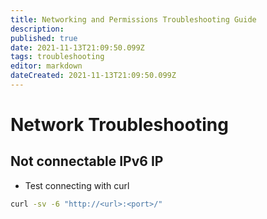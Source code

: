 ```yaml
---
title: Networking and Permissions Troubleshooting Guide
description: 
published: true
date: 2021-11-13T21:09:50.099Z
tags: troubleshooting
editor: markdown
dateCreated: 2021-11-13T21:09:50.099Z
---
```


# Network Troubleshooting

## Not connectable IPv6 IP

- Test connecting with curl

```bash
curl -sv -6 "http://<url>:<port>/"
```
